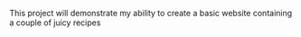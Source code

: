 This project will demonstrate my ability to create a basic website containing a couple of juicy recipes
